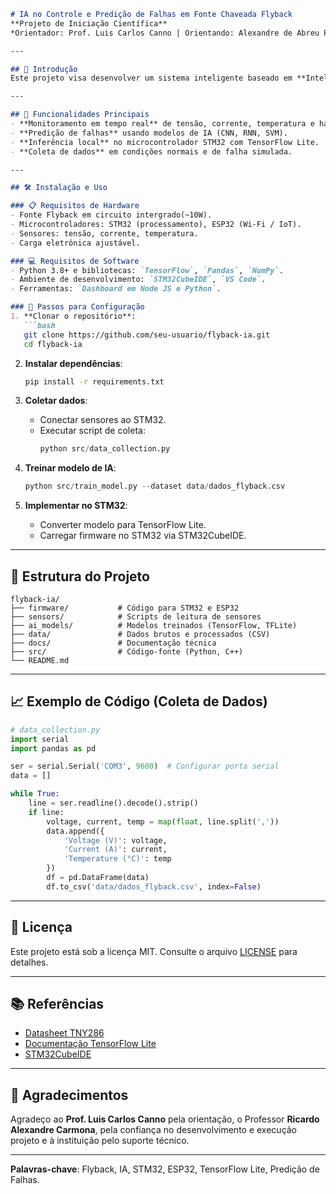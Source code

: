 ```markdown
# IA no Controle e Predição de Falhas em Fonte Chaveada Flyback  
**Projeto de Iniciação Científica**  
*Orientador: Prof. Luis Carlos Canno | Orientando: Alexandre de Abreu Pereira*

---

## 📖 Introdução  
Este projeto visa desenvolver um sistema inteligente baseado em **Inteligência Artificial (IA)** para monitorar e prever falhas em fontes chaveadas Flyback, integrando sensores, microcontroladores (STM32/ESP32) e técnicas de aprendizado de máquina. A solução busca aumentar a confiabilidade de sistemas eletrônicos críticos, alinhando-se às demandas da **Indústria 4.0**.

---

## 🎯 Funcionalidades Principais  
- **Monitoramento em tempo real** de tensão, corrente, temperatura e harmônicos.  
- **Predição de falhas** usando modelos de IA (CNN, RNN, SVM).  
- **Inferência local** no microcontrolador STM32 com TensorFlow Lite.  
- **Coleta de dados** em condições normais e de falha simulada.  

---

## 🛠️ Instalação e Uso  

### 📋 Requisitos de Hardware  
- Fonte Flyback em circuito intergrado(~10W).  
- Microcontroladores: STM32 (processamento), ESP32 (Wi-Fi / IoT).  
- Sensores: tensão, corrente, temperatura.  
- Carga eletrônica ajustável.  

### 💻 Requisitos de Software  
- Python 3.8+ e bibliotecas: `TensorFlow`, `Pandas`, `NumPy`.  
- Ambiente de desenvolvimento: `STM32CubeIDE`, `VS Code`.  
- Ferramentas: `Dashboard em Node JS e Python`.  

### 🔧 Passos para Configuração  
1. **Clonar o repositório**:  
   ```bash
   git clone https://github.com/seu-usuario/flyback-ia.git
   cd flyback-ia
   ```

2. **Instalar dependências**:  
   ```bash
   pip install -r requirements.txt
   ```

3. **Coletar dados**:  
   - Conectar sensores ao STM32.  
   - Executar script de coleta:  
     ```python
     python src/data_collection.py
     ```

4. **Treinar modelo de IA**:  
   ```python
   python src/train_model.py --dataset data/dados_flyback.csv
   ```

5. **Implementar no STM32**:  
   - Converter modelo para TensorFlow Lite.  
   - Carregar firmware no STM32 via STM32CubeIDE.  

---

## 📂 Estrutura do Projeto  
```
flyback-ia/  
├── firmware/           # Código para STM32 e ESP32
├── sensors/            # Scripts de leitura de sensores
├── ai_models/          # Modelos treinados (TensorFlow, TFLite)
├── data/               # Dados brutos e processados (CSV)
├── docs/               # Documentação técnica
├── src/                # Código-fonte (Python, C++)
└── README.md
```

---

## 📈 Exemplo de Código (Coleta de Dados)  
```python
# data_collection.py
import serial
import pandas as pd

ser = serial.Serial('COM3', 9600)  # Configurar porta serial
data = []

while True:
    line = ser.readline().decode().strip()
    if line:
        voltage, current, temp = map(float, line.split(','))
        data.append({
            'Voltage (V)': voltage,
            'Current (A)': current,
            'Temperature (°C)': temp
        })
        df = pd.DataFrame(data)
        df.to_csv('data/dados_flyback.csv', index=False)
```

---

## 📜 Licença  
Este projeto está sob a licença MIT. Consulte o arquivo [LICENSE](LICENSE) para detalhes.

---

## 📚 Referências  
- [Datasheet TNY286](https://www.power.com/sites/default/files/product-docs/tinyswitch-4_family_datasheet.pdf)  
- [Documentação TensorFlow Lite](https://www.tensorflow.org/lite)  
- [STM32CubeIDE](https://www.st.com/en/development-tools/stm32cubeide.html)  

---

## 🤝 Agradecimentos  
Agradeço ao **Prof. Luis Carlos Canno** pela orientação, o Professor **Ricardo Alexandre Carmona**, pela confiança no desenvolvimento e execução projeto e à instituição pelo suporte técnico.

---

**Palavras-chave**: Flyback, IA, STM32, ESP32, TensorFlow Lite, Predição de Falhas.  
``` 

 
